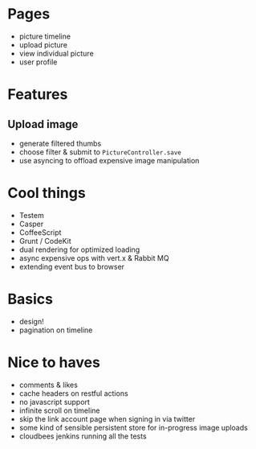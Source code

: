 # Pages

* picture timeline
* upload picture
* view individual picture
* user profile

# Features

## Upload image

* generate filtered thumbs
* choose filter & submit to `PictureController.save`
* use asyncing to offload expensive image manipulation

# Cool things

* Testem
* Casper
* CoffeeScript
* Grunt / CodeKit
* dual rendering for optimized loading
* async expensive ops with vert.x & Rabbit MQ
* extending event bus to browser

# Basics

* design!
* pagination on timeline

# Nice to haves

* comments & likes
* cache headers on restful actions
* no javascript support
* infinite scroll on timeline
* skip the link account page when signing in via twitter
* some kind of sensible persistent store for in-progress image uploads
* cloudbees jenkins running all the tests